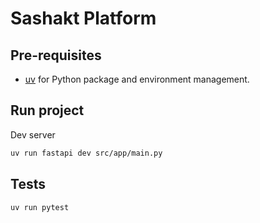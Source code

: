 # Sashakt Platform

## Pre-requisites

- [uv](https://docs.astral.sh/uv/) for Python package and environment management.

## Run project

Dev server

```bash
uv run fastapi dev src/app/main.py
```

## Tests

```bash
uv run pytest
```
